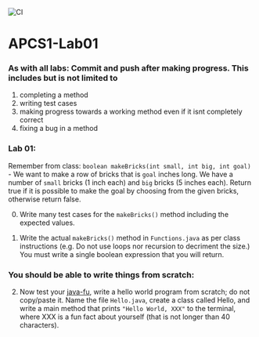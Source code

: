 ![CI](https://github.com/stuycs-k/AP1L01-T/actions/workflows/ci.yml/badge.svg)

# APCS1-Lab01

### As with all labs: Commit and push after making progress. This includes but is not limited to 

1. completing a method
2. writing test cases
3. making progress towards a working method even if it isnt completely correct
4. fixing a bug in a method

### Lab 01:

Remember from class: `boolean makeBricks(int small, int big, int goal)` - We want to make a row of bricks that is `goal` inches long. We have a number of `small` bricks (1 inch each) and `big` bricks (5 inches each). Return true if it is possible to make the goal by choosing from the given bricks, otherwise return false.

0. Write many test cases for the `makeBricks()` method including the expected values. 

1. Write the actual `makeBricks()` method in `Functions.java` as per class instructions (e.g. Do not use loops nor recursion to decriment the size.) You must write a single boolean expression that you will return.

### You should be able to write things from scratch:

2. Now test your [java-fu](https://en.wiktionary.org/wiki/-fu), write a hello world program from scratch; do not copy/paste it. Name the file `Hello.java`, create a class called Hello, and write a main method that prints `"Hello World, XXX"` to the terminal, where XXX is a fun fact about yourself (that is not longer than 40 characters).

